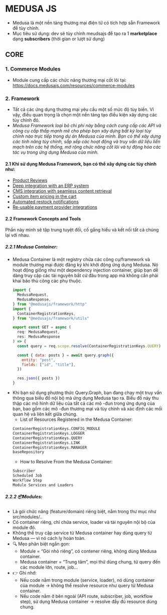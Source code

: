 # MEDUSA JS
- Medusa là một nền tảng thương mại điện tử có tích hợp sẵn Framework để tùy chỉnh.
- Mục tiêu sử dụng: dev sẽ tùy chỉnh meudsajs để tạo ra 1 **marketplace** dạng **subscribers** (thời gian or lượt sử dụng)
## CORE
### 1. Commerce Modules
- Module cung cấp các chức năng thương mại cốt lõi tại: https://docs.medusajs.com/resources/commerce-modules
### 2. Framework
 - Tất cả các ứng dụng thương mại yêu cầu một số mức độ tùy biến. Vì vậy, điều quan trọng là chọn một nền tảng tạo điều kiện xây dựng các tùy chỉnh đó.
 - *Medusa Framework loại bỏ chi phí này bằng cách cung cấp các API và công cụ cấp thấp mạnh mẽ cho phép bạn xây dựng bất kỳ loại tùy chỉnh nào trực tiếp trong dự án Medusa của mình. Bạn có thể xây dựng các tính năng tùy chỉnh, sắp xếp các hoạt động và truy vấn dữ liệu liền mạch trên các hệ thống, mở rộng chức năng cốt lõi và tự động hóa các tác vụ trong ứng dụng Medusa của mình.*
#### 2.1 Khi sử dụng Medusa Framework, bạn có thể xây dựng các tùy chỉnh như:
- [Product Reviews](https://docs.medusajs.com/resources/how-to-tutorials/tutorials/product-reviews)
- [Deep integration with an ERP system](https://docs.medusajs.com/resources/recipes/erp)
- [CMS integration with seamless content retrieval](https://docs.medusajs.com/resources/integrations/guides/sanity)
- [Custom item pricing in the cart](https://docs.medusajs.com/resources/examples/guides/custom-item-price)
- [Automated restock notifications](https://docs.medusajs.com/resources/recipes/commerce-automation/restock-notification)
- [Re-usable payment provider integrations](https://docs.medusajs.com/resources/references/payment/provider)
#### 2.2 Framework Concepts and Tools
Phần này mình sẽ tập trung tuyệt đối, cố gắng hiểu và kết nối tất cả chúng lại với nhau.
##### 2.2.1 Medusa Container:
  - Medusa Container là một registry chứa các công cụ/framework và module thương mại được đăng ký khi khởi động ứng dụng Medusa. Nó hoạt động giống như một dependency injection container, giúp bạn dễ dàng truy cập các tài nguyên bất cứ đâu trong app mà không cần phải khai báo thủ công các phụ thuộc.
    ```js
    import {
      MedusaRequest,
      MedusaResponse,
    } from "@medusajs/framework/http"
    import {
      ContainerRegistrationKeys,
    } from "@medusajs/framework/utils"
    
    export const GET = async (
      req: MedusaRequest,
      res: MedusaResponse
    ) => {
      const query = req.scope.resolve(ContainerRegistrationKeys.QUERY)
    
      const { data: posts } = await query.graph({
        entity: "post",
        fields: ["id", "title"],
      })
    
      res.json({ posts })
    }
    ```
 - Khi bạn sử dụng phương thức Query.Graph, bạn đang chạy một truy vấn thông qua biểu đồ nội bộ mà ứng dụng Medusa tạo ra. Biểu đồ này thu thập các mô hình dữ liệu của tất cả các mô -đun trong ứng dụng của bạn, bao gồm các mô -đun thương mại và tùy chỉnh và xác định các mối quan hệ và liên kết giữa chúng.
   - List of Resources Registered in the Medusa Container:
   ```bash
   ContainerRegistrationKeys.CONFIG_MODULE
   ContainerRegistrationKeys.LOGGER
   ContainerRegistrationKeys.QUERY
   ContainerRegistrationKeys.LINK
   ContainerRegistrationKeys.MANAGER
   baseRepository
   ```
   - How to Resolve From the Medusa Container:
   ```bash
   Subscriber
   Scheduled Job
   Workflow Step
   Module Services and Loaders
   ```
##### 2.2.2 📦Modules:
 - Là gói chức năng (feature/domain) riêng biệt, nằm trong thư mục như src/modules/..
 - Có container riêng, chỉ chứa service, loader và tài nguyên nội bộ của module đó.
 - Không thể truy cập service từ Medusa container hay dùng query từ Medusa — vì nó cách ly hoàn toàn.
 - 🔍 Mẹo phân biệt ngắn gọn:
   + Module = “Gói nhỏ riêng”, có contener riêng, không dùng Medusa container.
   + Medusa container = “Trung tâm”, mọi thứ dùng chung, từ query đến các module lớn, route, job…
 - 👉 Ghi nhớ:
   + Nếu code nằm trong module (service, loader), nó dùng container của module → không thể resolve resource như query từ Medusa container.
   + Nếu code nằm ở bên ngoài (API route, subscriber, job, workflow step), sử dụng Medusa container → resolve đầy đủ resource dùng chung.
    
